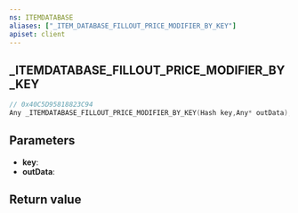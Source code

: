 ```yaml
---
ns: ITEMDATABASE
aliases: ["_ITEM_DATABASE_FILLOUT_PRICE_MODIFIER_BY_KEY"]
apiset: client
---
```

## _ITEMDATABASE_FILLOUT_PRICE_MODIFIER_BY_KEY

```c
// 0x40C5D95818823C94
Any _ITEMDATABASE_FILLOUT_PRICE_MODIFIER_BY_KEY(Hash key,Any* outData);
```


## Parameters
* **key**:
* **outData**:

## Return value


